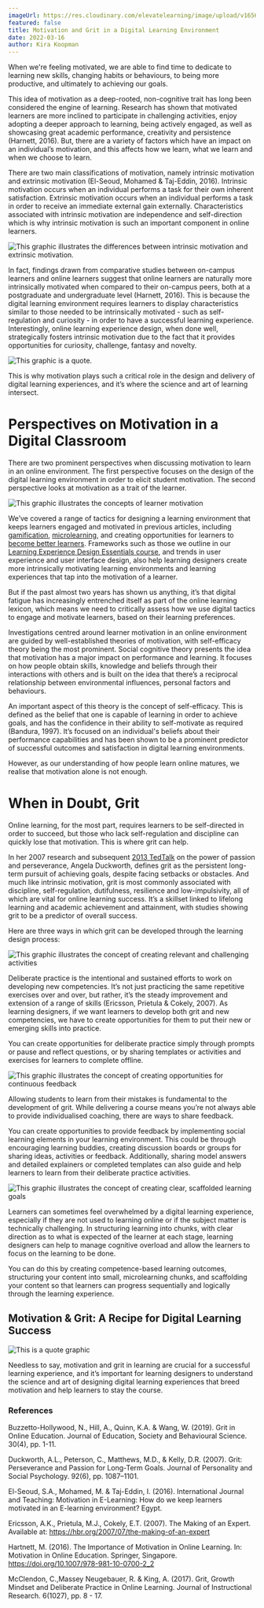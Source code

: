 ```yaml
---
imageUrl: https://res.cloudinary.com/elevatelearning/image/upload/v1656337717/site-articles/motivation-and-grit-in-a-digital-learning-environment/Blog_Banner_ksfpu5.png
featured: false
title: Motivation and Grit in a Digital Learning Environment
date: 2022-03-16
author: Kira Koopman
---
```

When we're feeling motivated, we are able to find time to dedicate to learning new skills, changing habits or behaviours, to being more productive, and ultimately to achieving our goals. 

This idea of motivation as a deep-rooted, non-cognitive trait has long been considered the engine of learning. Research has shown that motivated learners are more inclined to participate in challenging activities, enjoy adopting a deeper approach to learning, being actively engaged, as well as showcasing great academic performance, creativity and persistence (Harnett, 2016). But, there are a variety of factors which have an impact on an individual’s motivation, and this affects how we learn, what we learn and when we choose to learn. 

There are two main classifications of motivation, namely intrinsic motivation and extrinsic motivation (El-Seoud, Mohamed & Taj-Eddin, 2016). Intrinsic motivation occurs when an individual performs a task for their own inherent satisfaction. Extrinsic motivation occurs when an individual performs a task in order to receive an immediate external gain externally. Characteristics associated with intrinsic motivation are independence and self-direction which is why intrinsic motivation is such an important component in online learners. 

<img src="https://res.cloudinary.com/elevatelearning/image/upload/c_scale,w_1280/v1655978131/site-articles/motivation-and-grit-in-a-digital-learning-environment/Intrinscic_and_Extrinsic_Motivation_msw6ay.jpg" alt="This graphic illustrates the differences between intrinsic motivation and extrinsic motivation." title="Intrinsic Motivation vs. Extrinsic Motivation" class="img-center"/>

In fact, findings drawn from comparative studies between on-campus learners and online learners suggest that online learners are naturally more intrinsically motivated when compared to their on-campus peers, both at a postgraduate and undergraduate level (Harnett, 2016). This is because the digital learning environment requires learners to display characteristics similar to those needed to be intrinsically motivated - such as self-regulation and curiosity - in order to have a successful learning experience. Interestingly, online learning experience design, when done well, strategically fosters intrinsic motivation due to the fact that it provides opportunities for curiosity, challenge, fantasy and novelty. 

<img src="https://res.cloudinary.com/elevatelearning/image/upload/v1655978129/site-articles/motivation-and-grit-in-a-digital-learning-environment/Online_Learning_pcgoai.jpg" alt="This graphic is a quote." title="Quote Graphic" class="img-center"/>

This is why motivation plays such a critical role in the design and delivery of digital learning experiences, and it’s where the science and art of learning intersect. 

# Perspectives on Motivation in a Digital Classroom

There are two prominent perspectives when discussing motivation to learn in an online environment. The first perspective focuses on the design of the digital learning environment in order to elicit student motivation. The second perspective looks at motivation as a trait of the learner. 

<img src="https://res.cloudinary.com/elevatelearning/image/upload/v1655978132/site-articles/motivation-and-grit-in-a-digital-learning-environment/Motivation_as_a_Trait_of_the_Learner_lyxukf.jpg" alt="This graphic illustrates the concepts of learner motivation" title="Icon graphic" class="ime-center"/>

We’ve covered a range of tactics for designing a learning environment that keeps learners engaged and motivated in previous articles, including [gamification](https://elevatelearning.org/insights/using-gamification-to-motivate-learning/), [microlearning](https://elevatelearning.org/insights/the-benefits-of-microlearning-to-achieve-learning-goals/), and creating opportunities for learners to [become better learners](https://elevatelearning.org/insights/how-to-become-a-better-learner/). Frameworks such as those we outline in our [Learning Experience Design Essentials course](https://lxd.elevatelearning.org/), and trends in user experience and user interface design, also help learning designers create more intrinsically motivating learning environments and learning experiences that tap into the motivation of a learner. 

But if the past almost two years has shown us anything, it’s that digital fatigue has increasingly entrenched itself as part of the online learning lexicon, which means we need to critically assess how we use digital tactics to engage and motivate learners, based on their learning preferences. 

Investigations centred around learner motivation in an online environment are guided by well-established theories of motivation, with self-efficacy theory being the most prominent. Social cognitive theory presents the idea that motivation has a major impact on performance and learning. It focuses on how people obtain skills, knowledge and beliefs through their interactions with others and is built on the idea that there’s a reciprocal relationship between environmental influences, personal factors and behaviours. 

An important aspect of this theory is the concept of self-efficacy. This is defined as the belief that one is capable of learning in order to achieve goals, and has the confidence in their ability to self-motivate as required (Bandura, 1997). It’s focused on an individual's beliefs about their performance capabilities and has been shown to be a prominent predictor of successful outcomes and satisfaction in digital learning environments.  

However, as our understanding of how people learn online matures, we realise that motivation alone is not enough. 

# When in Doubt, Grit

Online learning, for the most part, requires learners to be self-directed in order to succeed, but those who lack self-regulation and discipline can quickly lose that motivation. This is where grit can help. 

In her 2007 research and subsequent [2013 TedTalk](https://www.ted.com/talks/angela_lee_duckworth_grit_the_power_of_passion_and_perseverance) on the power of passion and perseverance, Angela Duckworth, defines grit as the persistent long-term pursuit of achieving goals, despite facing setbacks or obstacles. And much like intrinsic motivation, grit is most commonly associated with discipline, self-regulation, dutifulness, resilience and low-impulsivity, all of which are vital for online learning success. It’s a skillset linked to lifelong learning and academic achievement and attainment, with studies showing grit to be a predictor of overall success. 

Here are three ways in which grit can be developed through the learning design process:

<img src="https://res.cloudinary.com/elevatelearning/image/upload/v1655978131/site-articles/motivation-and-grit-in-a-digital-learning-environment/Create_Relevant_Challenging_Practice_Activities_dxzpnl.jpg" alt="This graphic illustrates the concept of creating relevant and challenging activities" title="Create relevant, challenging activities" class="img-center"/>

Deliberate practice is the intentional and sustained efforts to work on developing new competencies. It’s not just practicing the same repetitive exercises over and over, but rather, it’s the steady improvement and extension of a range of skills (Ericsson, Prietula & Cokely, 2007). As learning designers, if we want learners to develop both grit and new competencies, we have to create opportunities for them to put their new or emerging skills into practice. 

You can create opportunities for deliberate practice simply through prompts or pause and reflect questions, or by sharing templates or activities and exercises for learners to complete offline.  

<img src="https://res.cloudinary.com/elevatelearning/image/upload/v1655978132/site-articles/motivation-and-grit-in-a-digital-learning-environment/Create_Opportunities_for_Continuous_Feedback_ba5u2h.jpg" alt="This graphic illustrates the concept of creating opportunities for continuous feedback" title="Create opportunities for continuous feedback" class="img-center"/>

Allowing students to learn from their mistakes is fundamental to the development of grit. While delivering a course means you’re not always able to provide individualised coaching, there are ways to share feedback. 

You can create opportunities to provide feedback by implementing social learning elements in your learning environment. This could be through encouraging learning buddies, creating discussion boards or groups for sharing ideas, activities or feedback. Additionally, sharing model answers and detailed explainers or completed templates can also guide and help learners to learn from their deliberate practice activities. 

<img src="https://res.cloudinary.com/elevatelearning/image/upload/v1655978133/site-articles/motivation-and-grit-in-a-digital-learning-environment/Create_Clear_Scaffolded_Learning_Goals_xy4sz4.jpg" alt="This graphic illustrates the concept of creating clear, scaffolded learning goals" title="Create clear, scaffolded learning goals" class="img-center"/>

Learners can sometimes feel overwhelmed by a digital learning experience, especially if they are not used to learning online or if the subject matter is technically challenging. In structuring learning into chunks, with clear direction as to what is expected of the learner at each stage, learning designers can help to manage cognitive overload and allow the learners to focus on the learning to be done. 

You can do this by creating competence-based learning outcomes, structuring your content into small, microlearning chunks, and scaffolding your content so that learners can progress sequentially and logically through the learning experience.  

## Motivation & Grit: A Recipe for Digital Learning Success

<img src="https://res.cloudinary.com/elevatelearning/image/upload/v1655978130/site-articles/motivation-and-grit-in-a-digital-learning-environment/Grit_and_Learning_voi8fp.jpg" alt="This is a quote graphic" title="Quote graphic" class="img-center"/>

Needless to say, motivation and grit in learning are crucial for a successful learning experience, and it’s important for learning designers to understand the science and art of designing digital learning experiences that breed motivation and help learners to stay the course. 

### References

Buzzetto-Hollywood, N., Hill, A., Quinn, K.A. & Wang, W. (2019). Grit in Online Education. Journal of Education, Society and Behavioural Science. 30(4), pp. 1-11.

Duckworth, A.L., Peterson, C., Matthews, M.D., & Kelly, D.R. (2007). Grit: Perseverance and Passion for Long-Term Goals. Journal of Personality and Social Psychology. 92(6), pp. 1087–1101.

El-Seoud, S.A., Mohamed, M. & Taj-Eddin, I. (2016). International Journal and Teaching: Motivation in E-Learning: How do we keep learners motivated in an E-learning environment? Egypt.

Ericsson, A.K., Prietula, M.J., Cokely, E.T. (2007). The Making of an Expert. Available at: https://hbr.org/2007/07/the-making-of-an-expert 

Hartnett, M. (2016). The Importance of Motivation in Online Learning. In: Motivation in Online Education. Springer, Singapore. https://doi.org/10.1007/978-981-10-0700-2_2

McClendon, C.,Massey Neugebauer, R. & King, A. (2017). Grit, Growth Mindset and Deliberate Practice in Online Learning.  Journal of Instructional Research. 6(1027), pp. 8 - 17.
